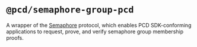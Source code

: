 # `@pcd/semaphore-group-pcd`

A wrapper of the [Semaphore](https://semaphore.appliedzkp.org/) protocol, which enables PCD SDK-conforming applications to request, prove, and verify semaphore group membership proofs.
